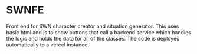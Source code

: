 # SWNFE
Front end for SWN character creator and situation generator. This uses basic html and js to show buttons that call a backend service which handles the logic and holds the data for all of the classes. The code is deployed automatically to a vercel instance.
